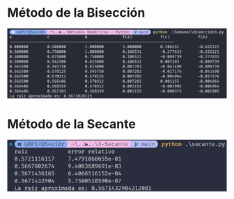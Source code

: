# Método de la Bisección

![biseccion](Semana1/img/biseccion.png)

# Método de la Secante 

![secante](Semana2/img/secante.png)
